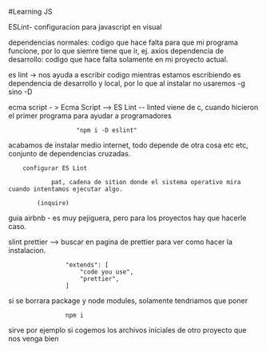 #Learning JS


ESLint-
configuracion para javascript en visual

dependencias normales: codigo que hace falta para que mi programa funcione, por lo que siemre tiene que ir, ej. axios
dependencia de desarrollo: codigo que hace falta solamente en mi proyecto actual.


 es lint -> nos ayuda a escribir codigo mientras estamos escribiendo
            es dependencia de desarrollo y local, por lo que al instalar no usaremos -g sino -D

ecma script - > Ecma Script --> ES Lint -- linted viene de c, cuando hicieron el primer programa para ayudar a programadores


                       "npm i -D eslint"


acabamos de instalar medio internet, todo depende de otra cosa etc etc, conjunto de dependencias cruzadas.


        configurar ES Lint 

                pat, cadena de sition donde el sistema operativo mira cuando intentamos ejecutar algo.

            (inquire)
guia airbnb - es muy pejiguera, pero para los proyectos hay que hacerle caso.


slint prettier --> buscar en pagina de prettier para ver como hacer la instalacion.

                    "extends": [
                        "code you use",
                        "prettier",
                    ]

si se borrara package y node modules, solamente tendriamos que poner


                    npm i


sirve por ejemplo si cogemos los archivos iniciales de otro proyecto que nos venga bien


